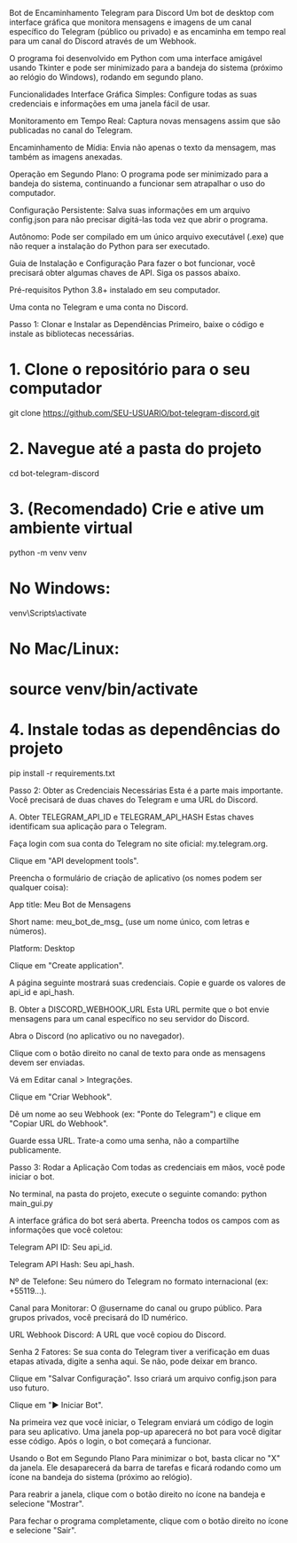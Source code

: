 Bot de Encaminhamento Telegram para Discord
Um bot de desktop com interface gráfica que monitora mensagens e imagens de um canal específico do Telegram (público ou privado) e as encaminha em tempo real para um canal do Discord através de um Webhook.

O programa foi desenvolvido em Python com uma interface amigável usando Tkinter e pode ser minimizado para a bandeja do sistema (próximo ao relógio do Windows), rodando em segundo plano.

Funcionalidades
Interface Gráfica Simples: Configure todas as suas credenciais e informações em uma janela fácil de usar.

Monitoramento em Tempo Real: Captura novas mensagens assim que são publicadas no canal do Telegram.

Encaminhamento de Mídia: Envia não apenas o texto da mensagem, mas também as imagens anexadas.

Operação em Segundo Plano: O programa pode ser minimizado para a bandeja do sistema, continuando a funcionar sem atrapalhar o uso do computador.

Configuração Persistente: Salva suas informações em um arquivo config.json para não precisar digitá-las toda vez que abrir o programa.

Autônomo: Pode ser compilado em um único arquivo executável (.exe) que não requer a instalação do Python para ser executado.

Guia de Instalação e Configuração
Para fazer o bot funcionar, você precisará obter algumas chaves de API. Siga os passos abaixo.

Pré-requisitos
Python 3.8+ instalado em seu computador.

Uma conta no Telegram e uma conta no Discord.

Passo 1: Clonar e Instalar as Dependências
Primeiro, baixe o código e instale as bibliotecas necessárias.

# 1. Clone o repositório para o seu computador
git clone https://github.com/SEU-USUARIO/bot-telegram-discord.git

# 2. Navegue até a pasta do projeto
cd bot-telegram-discord

# 3. (Recomendado) Crie e ative um ambiente virtual
python -m venv venv
# No Windows:
venv\Scripts\activate
# No Mac/Linux:
# source venv/bin/activate

# 4. Instale todas as dependências do projeto
pip install -r requirements.txt

Passo 2: Obter as Credenciais Necessárias
Esta é a parte mais importante. Você precisará de duas chaves do Telegram e uma URL do Discord.

A. Obter TELEGRAM_API_ID e TELEGRAM_API_HASH
Estas chaves identificam sua aplicação para o Telegram.

Faça login com sua conta do Telegram no site oficial: my.telegram.org.

Clique em "API development tools".

Preencha o formulário de criação de aplicativo (os nomes podem ser qualquer coisa):

App title: Meu Bot de Mensagens

Short name: meu_bot_de_msg_ (use um nome único, com letras e números).

Platform: Desktop

Clique em "Create application".

A página seguinte mostrará suas credenciais. Copie e guarde os valores de api_id e api_hash.

B. Obter a DISCORD_WEBHOOK_URL
Esta URL permite que o bot envie mensagens para um canal específico no seu servidor do Discord.

Abra o Discord (no aplicativo ou no navegador).

Clique com o botão direito no canal de texto para onde as mensagens devem ser enviadas.

Vá em Editar canal > Integrações.

Clique em "Criar Webhook".

Dê um nome ao seu Webhook (ex: "Ponte do Telegram") e clique em "Copiar URL do Webhook".

Guarde essa URL. Trate-a como uma senha, não a compartilhe publicamente.

Passo 3: Rodar a Aplicação
Com todas as credenciais em mãos, você pode iniciar o bot.

No terminal, na pasta do projeto, execute o seguinte comando:
python main_gui.py

A interface gráfica do bot será aberta. Preencha todos os campos com as informações que você coletou:

Telegram API ID: Seu api_id.

Telegram API Hash: Seu api_hash.

Nº de Telefone: Seu número do Telegram no formato internacional (ex: +55119...).

Canal para Monitorar: O @username do canal ou grupo público. Para grupos privados, você precisará do ID numérico.

URL Webhook Discord: A URL que você copiou do Discord.

Senha 2 Fatores: Se sua conta do Telegram tiver a verificação em duas etapas ativada, digite a senha aqui. Se não, pode deixar em branco.

Clique em "Salvar Configuração". Isso criará um arquivo config.json para uso futuro.

Clique em "▶ Iniciar Bot".

Na primeira vez que você iniciar, o Telegram enviará um código de login para seu aplicativo. Uma janela pop-up aparecerá no bot para você digitar esse código. Após o login, o bot começará a funcionar.

Usando o Bot em Segundo Plano
Para minimizar o bot, basta clicar no "X" da janela. Ele desaparecerá da barra de tarefas e ficará rodando como um ícone na bandeja do sistema (próximo ao relógio).

Para reabrir a janela, clique com o botão direito no ícone na bandeja e selecione "Mostrar".

Para fechar o programa completamente, clique com o botão direito no ícone e selecione "Sair".
